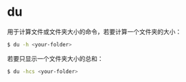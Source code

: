 # du

用于计算文件或文件夹大小的命令，若要计算一个文件夹的大小：

```bash
$ du -h <your-folder>
```

若要只显示一个文件夹大小的总和：

```bash
$ du -hcs <your-folder>
```
